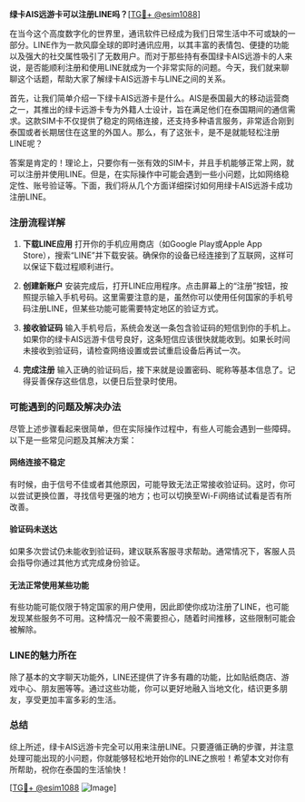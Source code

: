 **绿卡AIS远游卡可以注册LINE吗？**[[TG💪+ @esim1088](https://t.me/s/esim1088)]

在当今这个高度数字化的世界里，通讯软件已经成为我们日常生活中不可或缺的一部分。LINE作为一款风靡全球的即时通讯应用，以其丰富的表情包、便捷的功能以及强大的社交属性吸引了无数用户。而对于那些持有泰国绿卡AIS远游卡的人来说，是否能顺利注册和使用LINE就成为一个非常实际的问题。今天，我们就来聊聊这个话题，帮助大家了解绿卡AIS远游卡与LINE之间的关系。

首先，让我们简单介绍一下绿卡AIS远游卡是什么。AIS是泰国最大的移动运营商之一，其推出的绿卡远游卡专为外籍人士设计，旨在满足他们在泰国期间的通信需求。这款SIM卡不仅提供了稳定的网络连接，还支持多种语言服务，非常适合刚到泰国或者长期居住在这里的外国人。那么，有了这张卡，是不是就能轻松注册LINE呢？

答案是肯定的！理论上，只要你有一张有效的SIM卡，并且手机能够正常上网，就可以注册并使用LINE。但是，在实际操作中可能会遇到一些小问题，比如网络稳定性、账号验证等。下面，我们将从几个方面详细探讨如何用绿卡AIS远游卡成功注册LINE。

### 注册流程详解

1. **下载LINE应用**
   打开你的手机应用商店（如Google Play或Apple App Store），搜索“LINE”并下载安装。确保你的设备已经连接到了互联网，这样可以保证下载过程顺利进行。

2. **创建新账户**
   安装完成后，打开LINE应用程序。点击屏幕上的“注册”按钮，按照提示输入手机号码。这里需要注意的是，虽然你可以使用任何国家的手机号码注册LINE，但某些功能可能需要特定地区的验证方式。

3. **接收验证码**
   输入手机号后，系统会发送一条包含验证码的短信到你的手机上。如果你的绿卡AIS远游卡信号良好，这条短信应该很快就能收到。如果长时间未接收到验证码，请检查网络设置或尝试重启设备后再试一次。

4. **完成注册**
   输入正确的验证码后，接下来就是设置密码、昵称等基本信息了。记得妥善保存这些信息，以便日后登录时使用。

### 可能遇到的问题及解决办法

尽管上述步骤看起来很简单，但在实际操作过程中，有些人可能会遇到一些障碍。以下是一些常见问题及其解决方案：

#### 网络连接不稳定
有时候，由于信号不佳或者其他原因，可能导致无法正常接收验证码。这时，你可以尝试更换位置，寻找信号更强的地方；也可以切换至Wi-Fi网络试试看是否有所改善。

#### 验证码未送达
如果多次尝试仍未能收到验证码，建议联系客服寻求帮助。通常情况下，客服人员会指导你通过其他方式完成身份验证。

#### 无法正常使用某些功能
有些功能可能仅限于特定国家的用户使用，因此即使你成功注册了LINE，也可能发现某些服务不可用。这种情况一般不需要担心，随着时间推移，这些限制可能会被解除。

### LINE的魅力所在

除了基本的文字聊天功能外，LINE还提供了许多有趣的功能，比如贴纸商店、游戏中心、朋友圈等等。通过这些功能，你可以更好地融入当地文化，结识更多朋友，享受更加丰富多彩的生活。

### 总结

综上所述，绿卡AIS远游卡完全可以用来注册LINE。只要遵循正确的步骤，并注意处理可能出现的小问题，你就能够轻松地开始你的LINE之旅啦！希望本文对你有所帮助，祝你在泰国的生活愉快！

[[TG💪+ @esim1088](https://t.me/s/esim1088) ![Image](https://i.postimg.cc/4NQfJmqS/Snipaste-2025-05-13-00-14-12.png)]